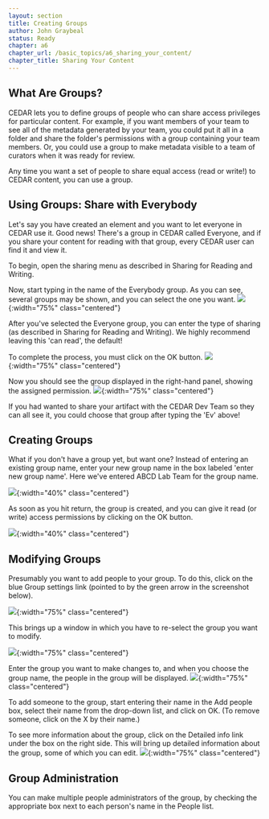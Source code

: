 ```yaml
---
layout: section
title: Creating Groups
author: John Graybeal
status: Ready
chapter: a6
chapter_url: /basic_topics/a6_sharing_your_content/
chapter_title: Sharing Your Content
---
```


## **What Are Groups?**

CEDAR lets you to define groups of people who can share access privileges for particular content. 
For example, if you want members of your team to see all of the metadata generated by your team,
you could put it all in a folder and share the folder's permissions with a group containing your team members.
Or, you could use a group to make metadata visible to a team of curators when it was ready for review.

Any time you want a set of people to share equal access (read or write!) to CEDAR content, you can use a group.

## **Using Groups: Share with Everybody**

Let's say you have created an element and you want to let everyone in CEDAR use it. Good news!
There's a group in CEDAR called Everyone, and if you share your content for reading with that group, 
every CEDAR user can find it and view it. 

To begin, open the sharing menu as described in Sharing for Reading and Writing.

Now, start typing in the name of the Everybody group. As you can see, several groups may be shown,
and you can select the one you want.
![](https://github.com/metadatacenter/cedar-manual/raw/master/docs/assets/imgs/share-settings-find-your-group-20190909.png){:width="75%" class="centered"}

After you've selected the Everyone group, you can enter the type of sharing (as described in Sharing for Reading and Writing). We highly recommend leaving this 'can read', the default!

To complete the process, you must click on the OK button.
![](https://github.com/metadatacenter/cedar-manual/raw/master/docs/assets/imgs/share-with-everyone-group-20190909.png){:width="75%" class="centered"}

Now you should see the group displayed in the right-hand panel, showing the assigned permission.
![](https://github.com/metadatacenter/cedar-manual/raw/master/docs/assets/imgs/shared-with-everyone-group-20190909.png){:width="75%" class="centered"}

If you had wanted to share your artifact with the CEDAR Dev Team so they can all see it, you could choose that group after typing the 'Ev' above!

## **Creating Groups**

What if you don't have a group yet, but want one?  Instead of entering an existing group name, enter your new group name in the box labeled 'enter new group name'.  Here we've entered ABCD Lab Team for the group name.

![](https://github.com/metadatacenter/cedar-manual/raw/master/docs/assets/imgs/share-settings-create-group-20190909.png){:width="40%" class="centered"}

As soon as you hit return, the group is created, and you can give it read (or write) access permissions by clicking on the OK button.

![](https://github.com/metadatacenter/cedar-manual/raw/master/docs/assets/imgs/group-created-ready-to-ok-20190909.png){:width="40%" class="centered"}

## **Modifying Groups**

Presumably you want to add people to your group. To do this, 
click on the blue Group settings link (pointed to by the green arrow in the screenshot below).

![](https://github.com/metadatacenter/cedar-manual/raw/master/docs/assets/imgs/group-settings-selector-20190909.png){:width="75%" class="centered"}

This brings up a window in which you have to re-select the group you want to modify.

![](https://github.com/metadatacenter/cedar-manual/raw/master/docs/assets/imgs/group-settings-empty-20190909.png){:width="75%" class="centered"}

Enter the group you want to make changes to, and when you choose the group name, the people in the group will be displayed.
![](https://github.com/metadatacenter/cedar-manual/raw/master/docs/assets/imgs/group-settings-selected-group-20190909.png){:width="75%" class="centered"}

To add someone to the group, start entering their name in the Add people box, select their name from the drop-down list, 
and click on OK. (To remove someone, click on the X by their name.)

To see more information about the group, click on the Detailed info link under the box on the right side. 
This will bring up detailed information about the group, some of which you can edit.
![](https://github.com/metadatacenter/cedar-manual/raw/master/docs/assets/imgs/group-settings-detailed-info-20190909.png){:width="75%" class="centered"}

## **Group Administration**

You can make multiple people administrators of the group, by checking the appropriate box next to each person's name in the People list.


